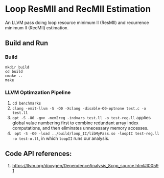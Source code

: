 # Loop ResMII and RecMII Estimation

An LLVM pass doing loop resource minimum II (ResMII) and recurrence minimum II (RecMII) estimation. 

## Build and Run
### Build
`mkdir build`  
`cd build`  
`cmake ..`  
`make`  
### LLVM Optimzation Pipeline 
1. `cd benchmarks`
2. `clang -emit-llvm -S -O0 -Xclang -disable-O0-optnone test.c -o test.ll` 
3. `opt -S -O0 -gvn -mem2reg -indvars test.ll -o test-reg.ll` applies global value numbering first to combine redundant array index computations, and then eliminates unnecessary memory accesses.
4. ` opt -S -O0 -load ../build/loop_II/libMyPass.so -loopII test-reg.ll -o test-o.ll`, in which `loopII` runs our analysis.


## Code API references:
1. https://llvm.org/doxygen/DependenceAnalysis_8cpp_source.html#l00591

